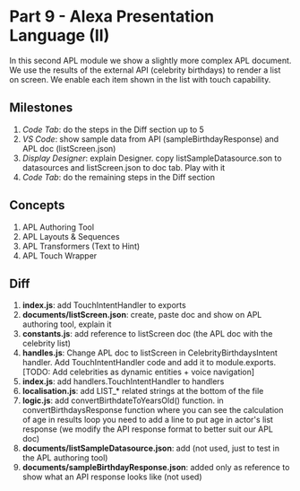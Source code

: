 # Part 9 - Alexa Presentation Language (II)

In this second APL module we show a slightly more complex APL document. We use the results of the external API (celebrity birthdays) to render a list on screen. We enable each item shown in the list with touch capability.

## Milestones

1. *Code Tab*: do the steps in the Diff section up to 5
2. *VS Code*: show sample data from API (sampleBirthdayResponse) and APL doc (listScreen.json)
3. *Display Designer*: explain Designer. copy listSampleDatasource.son to datasources and listScreen.json to doc tab. Play with it
4. *Code Tab*: do the remaining steps in the Diff section

## Concepts

1. APL Authoring Tool
2. APL Layouts & Sequences
3. APL Transformers (Text to Hint)
4. APL Touch Wrapper

## Diff

1. **index.js**: add TouchIntentHandler to exports
2. **documents/listScreen.json**: create, paste doc and show on APL authoring tool, explain it
3. **constants.js**: add reference to listScreen doc (the APL doc with the celebrity list)
4. **handles.js**: Change APL doc to listScreen in CelebrityBirthdaysIntent handler. Add TouchIntentHandler code and add it to module.exports. [TODO: Add celebrities as dynamic entities + voice navigation]
5. **index.js**: add handlers.TouchIntentHandler to handlers
6. **localisation.js**: add LIST_* related strings at the bottom of the file
7. **logic.js**: add convertBirthdateToYearsOld() function. in convertBirthdaysResponse function where you can see the calculation of age in results loop you need to add a line to put age in actor's list response (we modify the API response format to better suit our APL doc)
8. **documents/listSampleDatasource.json**: add (not used, just to test in the APL authoring tool)
9. **documents/sampleBirthdayResponse.json**: added only as reference to show what an API response looks like (not used)
